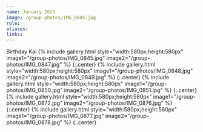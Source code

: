 ```yaml
---
name: January 2023
image: /group-photos/IMG_0845.jpg
role: 
aliases:
links:
---
```



Birthday Kai 
{% include gallery.html style="width:580px;height:580px" image1="/group-photos/IMG_0845.jpg" image2="/group-photos/IMG_0847.jpg" %} {:.center}
{% include gallery.html style="width:580px;height:580px" image1="/group-photos/IMG_0848.jpg" image2="/group-photos/IMG_0849.jpg" %} {:.center}
{% include gallery.html style="width:580px;height:580px" image1="/group-photos/IMG_0850.jpg" image2="/group-photos/IMG_0851.jpg" %} {:.center}
{% include gallery.html style="width:580px;height:580px" image1="/group-photos/IMG_0872.jpg" image2="/group-photos/IMG_0876.jpg" %} {:.center}
{% include gallery.html style="width:580px;height:580px" image1="/group-photos/IMG_0877.jpg" image2="/group-photos/IMG_0878.jpg" %} {:.center}
